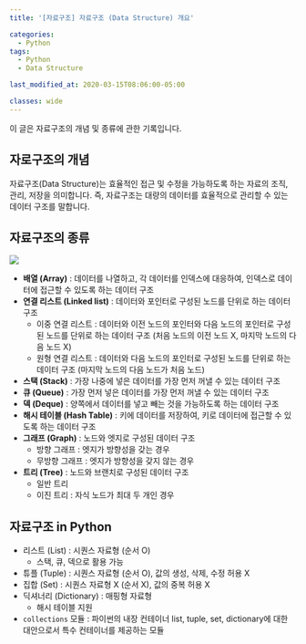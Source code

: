 ```yaml
---
title: '[자료구조] 자료구조 (Data Structure) 개요'

categories:
  - Python
tags:
  - Python
  - Data Structure

last_modified_at: 2020-03-15T08:06:00-05:00

classes: wide
---
```


이 글은 자료구조의 개념 및 종류에 관한 기록입니다.

## 자로구조의 개념

자료구조(Data Structure)는 효율적인 접근 및 수정을 가능하도록 하는 자료의 조직, 관리, 저장을 의미합니다. 즉, 자료구조는 대량의 데이터를 효율적으로 관리할 수 있는 데이터 구조를 말합니다.

## 자료구조의 종류

![]({{site.url}}/assets/images/PY/datastructure-overview.png)

- **배열 (Array)** : 데이터를 나열하고, 각 데이터를 인덱스에 대응하여, 인덱스로 데이터에 접근할 수 있도록 하는 데이터 구조
- **연결 리스트 (Linked list)** : 데이터와 포인터로 구성된 노드를 단위로 하는 데이터 구조
  - 이중 연결 리스트 : 데이터와 이전 노드의 포인터와 다음 노드의 포인터로 구성된 노드를 단위로 하는 데이터 구조 (처음 노드의 이전 노드 X, 마지막 노드의 다음 노드 X)
  - 원형 연결 리스트 : 데이터와 다음 노드의 포인터로 구성된 노드를 단위로 하는 데이터 구조 (마지막 노드의 다음 노드가 처음 노드)
- **스택 (Stack)** : 가장 나중에 넣은 데이터를 가장 먼저 꺼낼 수 있는 데이터 구조
- **큐 (Queue)** : 가장 먼저 넣은 데이터를 가장 먼저 꺼낼 수 있는 데이터 구조
- **덱 (Deque)** : 양쪽에서 데이터를 넣고 빼는 것을 가능하도록 하는 데이터 구조
- **해시 테이블 (Hash Table)** : 키에 데이터를 저장하여, 키로 데이터에 접근할 수 있도록 하는 데이터 구조
- **그래프 (Graph)** : 노드와 엣지로 구성된 데이터 구조
  - 방향 그래프 : 엣지가 방향성을 갖는 경우
  - 무방향 그래프 : 엣지가 방향성을 갖지 않는 경우
- **트리 (Tree)** : 노드와 브랜치로 구성된 데이터 구조
  - 일반 트리
  - 이진 트리 : 자식 노드가 최대 두 개인 경우
  
## 자료구조 in Python

- 리스트 (List) : 시퀀스 자료형 (순서 O)
  - 스택, 큐, 덱으로 활용 가능
- 튜플 (Tuple) : 시퀀스 자료형 (순서 O), 값의 생성, 삭제, 수정 허용 X
- 집합 (Set) : 시퀀스 자료형 X (순서 X), 값의 중복 허용 X
- 딕셔너리 (Dictionary) : 매핑형 자료형
  - 해시 테이블 지원
- `collections` 모듈 : 파이썬의 내장 컨테이너 list, tuple, set, dictionary에 대한 대안으로서 특수 컨테이너를 제공하는 모듈
